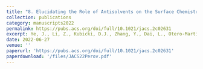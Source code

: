 ```yaml
---
title: "8. Elucidating the Role of Antisolvents on the Surface Chemistry and Optoelectronic Properties of CsPbBrxI3-x Perovskite Nanocrystal"
collection: publications
category: manuscripts2022
permalink: https://pubs.acs.org/doi/full/10.1021/jacs.2c02631
excerpt: Ye, J., Li, Z., Kubicki, D.J., Zhang, Y., Dai, L., Otero-Martínez, C., Reus, M.A., Arul, R., ..., Rao, A. and Hoye, R.L.Z. (2022). Journal of the American Chemical Society. 144, 27, 12102–12115.
date: 2022-06-27
venue: ''
paperurl: 'https://pubs.acs.org/doi/full/10.1021/jacs.2c02631'
paperdownload: '/files/JACS22Perov.pdf'
---
```

